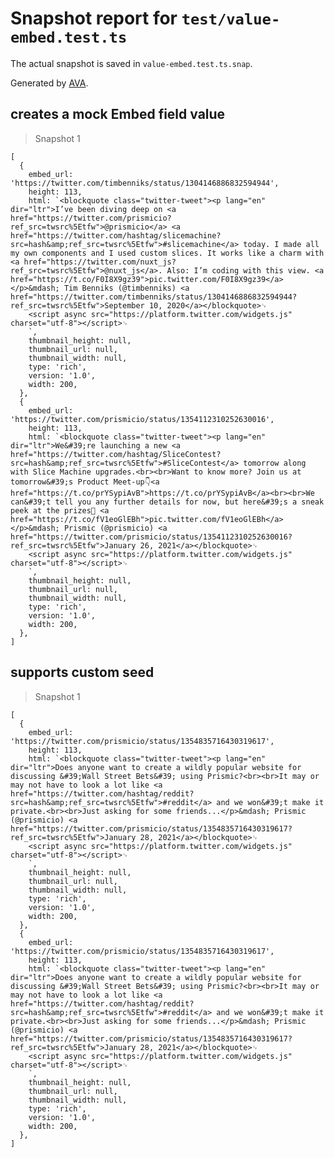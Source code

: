 # Snapshot report for `test/value-embed.test.ts`

The actual snapshot is saved in `value-embed.test.ts.snap`.

Generated by [AVA](https://avajs.dev).

## creates a mock Embed field value

> Snapshot 1

    [
      {
        embed_url: 'https://twitter.com/timbenniks/status/1304146886832594944',
        height: 113,
        html: `<blockquote class="twitter-tweet"><p lang="en" dir="ltr">I’ve been diving deep on <a href="https://twitter.com/prismicio?ref_src=twsrc%5Etfw">@prismicio</a> <a href="https://twitter.com/hashtag/slicemachine?src=hash&amp;ref_src=twsrc%5Etfw">#slicemachine</a> today. I made all my own components and I used custom slices. It works like a charm with <a href="https://twitter.com/nuxt_js?ref_src=twsrc%5Etfw">@nuxt_js</a>. Also: I’m coding with this view. <a href="https://t.co/F0I8X9gz39">pic.twitter.com/F0I8X9gz39</a></p>&mdash; Tim Benniks (@timbenniks) <a href="https://twitter.com/timbenniks/status/1304146886832594944?ref_src=twsrc%5Etfw">September 10, 2020</a></blockquote>␊
        <script async src="https://platform.twitter.com/widgets.js" charset="utf-8"></script>␊
        `,
        thumbnail_height: null,
        thumbnail_url: null,
        thumbnail_width: null,
        type: 'rich',
        version: '1.0',
        width: 200,
      },
      {
        embed_url: 'https://twitter.com/prismicio/status/1354112310252630016',
        height: 113,
        html: `<blockquote class="twitter-tweet"><p lang="en" dir="ltr">We&#39;re launching a new <a href="https://twitter.com/hashtag/SliceContest?src=hash&amp;ref_src=twsrc%5Etfw">#SliceContest</a> tomorrow along with Slice Machine upgrades.<br><br>Want to know more? Join us at tomorrow&#39;s Product Meet-up👇<a href="https://t.co/prYSypiAvB">https://t.co/prYSypiAvB</a><br><br>We can&#39;t tell you any further details for now, but here&#39;s a sneak peek at the prizes👀 <a href="https://t.co/fV1eoGlEBh">pic.twitter.com/fV1eoGlEBh</a></p>&mdash; Prismic (@prismicio) <a href="https://twitter.com/prismicio/status/1354112310252630016?ref_src=twsrc%5Etfw">January 26, 2021</a></blockquote>␊
        <script async src="https://platform.twitter.com/widgets.js" charset="utf-8"></script>␊
        `,
        thumbnail_height: null,
        thumbnail_url: null,
        thumbnail_width: null,
        type: 'rich',
        version: '1.0',
        width: 200,
      },
    ]

## supports custom seed

> Snapshot 1

    [
      {
        embed_url: 'https://twitter.com/prismicio/status/1354835716430319617',
        height: 113,
        html: `<blockquote class="twitter-tweet"><p lang="en" dir="ltr">Does anyone want to create a wildly popular website for discussing &#39;Wall Street Bets&#39; using Prismic?<br><br>It may or may not have to look a lot like <a href="https://twitter.com/hashtag/reddit?src=hash&amp;ref_src=twsrc%5Etfw">#reddit</a> and we won&#39;t make it private.<br><br>Just asking for some friends...</p>&mdash; Prismic (@prismicio) <a href="https://twitter.com/prismicio/status/1354835716430319617?ref_src=twsrc%5Etfw">January 28, 2021</a></blockquote>␊
        <script async src="https://platform.twitter.com/widgets.js" charset="utf-8"></script>␊
        `,
        thumbnail_height: null,
        thumbnail_url: null,
        thumbnail_width: null,
        type: 'rich',
        version: '1.0',
        width: 200,
      },
      {
        embed_url: 'https://twitter.com/prismicio/status/1354835716430319617',
        height: 113,
        html: `<blockquote class="twitter-tweet"><p lang="en" dir="ltr">Does anyone want to create a wildly popular website for discussing &#39;Wall Street Bets&#39; using Prismic?<br><br>It may or may not have to look a lot like <a href="https://twitter.com/hashtag/reddit?src=hash&amp;ref_src=twsrc%5Etfw">#reddit</a> and we won&#39;t make it private.<br><br>Just asking for some friends...</p>&mdash; Prismic (@prismicio) <a href="https://twitter.com/prismicio/status/1354835716430319617?ref_src=twsrc%5Etfw">January 28, 2021</a></blockquote>␊
        <script async src="https://platform.twitter.com/widgets.js" charset="utf-8"></script>␊
        `,
        thumbnail_height: null,
        thumbnail_url: null,
        thumbnail_width: null,
        type: 'rich',
        version: '1.0',
        width: 200,
      },
    ]
